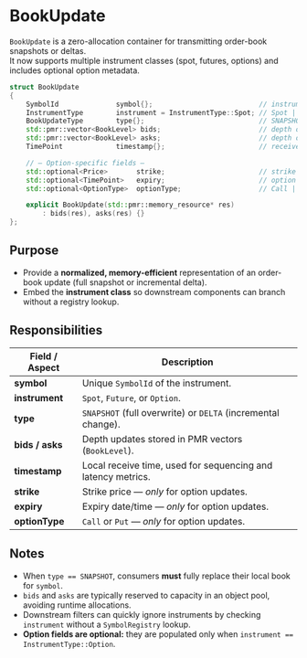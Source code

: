 # BookUpdate

`BookUpdate` is a zero-allocation container for transmitting order-book snapshots or deltas.  
It now supports multiple instrument classes (spot, futures, options) and includes optional option metadata.

```cpp
struct BookUpdate
{
    SymbolId              symbol{};                          // instrument identifier
    InstrumentType        instrument = InstrumentType::Spot; // Spot | Future | Option
    BookUpdateType        type{};                            // SNAPSHOT | DELTA
    std::pmr::vector<BookLevel> bids;                        // depth on bid side
    std::pmr::vector<BookLevel> asks;                        // depth on ask side
    TimePoint             timestamp{};                       // receive-time

    // — Option-specific fields —
    std::optional<Price>       strike;                       // strike price
    std::optional<TimePoint>   expiry;                       // option expiry
    std::optional<OptionType>  optionType;                   // Call | Put

    explicit BookUpdate(std::pmr::memory_resource* res)
        : bids(res), asks(res) {}
};
```

## Purpose

* Provide a **normalized, memory-efficient** representation of an order-book update (full snapshot or incremental delta).  
* Embed the **instrument class** so downstream components can branch without a registry lookup.

## Responsibilities

| Field / Aspect | Description |
|----------------|-------------|
| **symbol**     | Unique `SymbolId` of the instrument. |
| **instrument** | `Spot`, `Future`, or `Option`. |
| **type**       | `SNAPSHOT` (full overwrite) or `DELTA` (incremental change). |
| **bids / asks**| Depth updates stored in PMR vectors (`BookLevel`). |
| **timestamp**  | Local receive time, used for sequencing and latency metrics. |
| **strike**     | Strike price — *only* for option updates. |
| **expiry**     | Expiry date/time — *only* for option updates. |
| **optionType** | `Call` or `Put` — *only* for option updates. |

## Notes

* When `type == SNAPSHOT`, consumers **must** fully replace their local book for `symbol`.  
* `bids` and `asks` are typically reserved to capacity in an object pool, avoiding runtime allocations.  
* Downstream filters can quickly ignore instruments by checking `instrument` without a `SymbolRegistry` lookup.  
* **Option fields are optional:** they are populated only when `instrument == InstrumentType::Option`.
